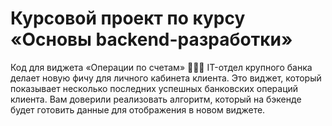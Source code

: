 # Курсовой проект по курсу «Основы backend-разработки»
Код для виджета «Операции по счетам»
👨🏻‍💻
IT-отдел крупного банка делает новую фичу для личного кабинета клиента. Это виджет, который показывает несколько последних успешных банковских операций клиента. Вам доверили реализовать алгоритм, который на бэкенде будет готовить данные для отображения в новом виджете.